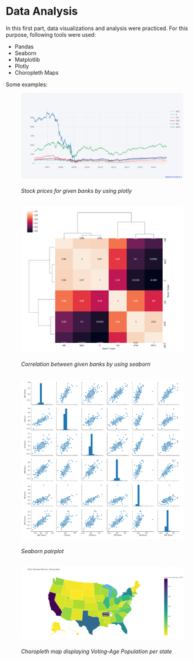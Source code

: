 <link rel="stylesheet" type="text/css" href="data.css" />

<h1> Data Analysis </h1>

In this first part, data visualizations and analysis were practiced. For this purpose, following tools were used:

<ul> 
<li> Pandas </li>
<li> Seaborn </li>
<li> Matplotlib </li>
<li> Plotly </li>
<li> Choropleth Maps </li>
</ul>

Some examples:

<figure>
<img src="Plotly_capture.png" >
<h6> Stock prices for given banks by using plotly  </h6>
</figure>

<figure>
<img src="seaborn.png" >
<h6> Correlation between given banks by using seaborn  </h6>
</figure>


<figure>
<img src="pairplot.png" >
<h6> Seaborn pairplot  </h6>
</figure>

<figure>
<img src="choropleth.png" >
<h6> Choropleth map displaying Voting-Age Population per state  </h6>
</figure>
